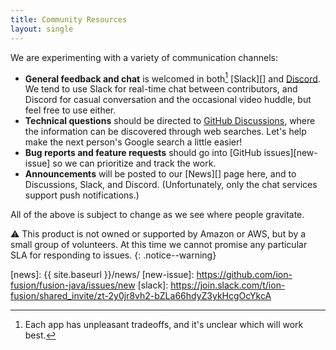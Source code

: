 ```yaml
---
title: Community Resources
layout: single
---
```


We are experimenting with a variety of communication channels:

* **General feedback and chat** is welcomed in both[^both] [Slack][] and [Discord][]. We tend to 
use Slack for real-time chat between contributors, and Discord for casual
  conversation and the occasional video huddle, but feel free to use either.
* **Technical questions** should be directed to [GitHub Discussions][discuss], where the 
information can be discovered through web searches. Let's help make the next person's Google search a
  little easier!
* **Bug reports and feature requests** should go into [GitHub issues][new-issue] so we can
  prioritize and track the work.
* **Announcements** will be posted to our [News][] page here, and to Discussions, Slack, 
and Discord. (Unfortunately, only the chat services support push notifications.)

All of the above is subject to change as we see where people gravitate.

⚠️ This product is not owned or supported by Amazon or AWS, but by a small group of volunteers.
At this time we cannot promise any particular SLA for responding to issues.
{: .notice--warning}

[^both]: Each app has unpleasant tradeoffs, and it's unclear which will work best.

[discord]:   https://discord.gg/8pCSR7EyU9
[discuss]:   https://github.com/orgs/ion-fusion/discussions
[news]:      {{ site.baseurl }}/news/
[new-issue]: https://github.com/ion-fusion/fusion-java/issues/new
[slack]:     https://join.slack.com/t/ion-fusion/shared_invite/zt-2y0jr8vh2-bZLa66hdyZ3ykHcgOcYkcA
